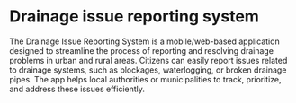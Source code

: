 # Drainage issue reporting system

The Drainage Issue Reporting System is a mobile/web-based application designed to streamline the process of reporting and resolving drainage problems in urban and rural areas. Citizens can easily report issues related to drainage systems, such as blockages, waterlogging, or broken drainage pipes. The app helps local authorities or municipalities to track, prioritize, and address these issues efficiently.
